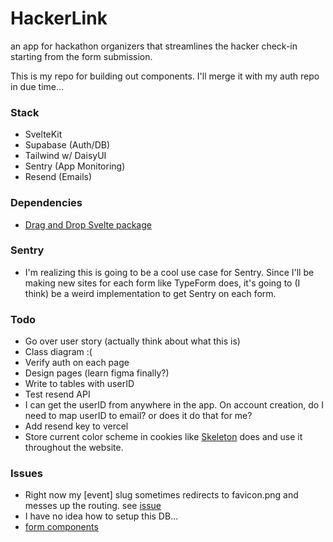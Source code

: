 # HackerLink
an app for hackathon organizers that streamlines the hacker check-in starting from the form submission.

This is my repo for building out components. I'll merge it with my auth repo in due time...

### Stack 
- SvelteKit
- Supabase (Auth/DB)
- Tailwind w/ DaisyUI
- Sentry (App Monitoring)
- Resend (Emails)

### Dependencies 
- [Drag and Drop Svelte package](https://www.npmjs.com/package/svelte-dnd-action)

### Sentry
- I'm realizing this is going to be a cool use case for Sentry. Since I'll be making new sites for each form like TypeForm does, it's going to (I think) be a weird implementation to get Sentry on each form.

### Todo
- Go over user story (actually think about what this is)
- Class diagram :( 
- Verify auth on each page
- Design pages (learn figma finally?)
- Write to tables with userID
- Test resend API
- I can get the userID from anywhere in the app. On account creation, do I need to map userID to email? or does it do that for me?
- Add resend key to vercel 
- Store current color scheme in cookies like [Skeleton](https://www.skeleton.dev/docs/get-started) does and use it throughout the website.


### Issues
- Right now my [event] slug sometimes redirects to favicon.png and messes up the routing. see [issue](https://github.com/sveltejs/kit/issues/3748)
- I have no idea how to setup this DB...
- [form components](https://tailwindcss-forms.vercel.app/)
